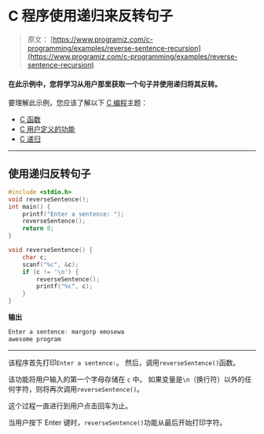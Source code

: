 # C 程序使用递归来反转句子

> 原文： [https://www.programiz.com/c-programming/examples/reverse-sentence-recursion](https://www.programiz.com/c-programming/examples/reverse-sentence-recursion)

#### 在此示例中，您将学习从用户那里获取一个句子并使用递归将其反转。

要理解此示例，您应该了解以下 [C 编程](/c-programming "C tutorial")主题：

*   [C 函数](/c-programming/c-functions)
*   [C 用户定义的功能](/c-programming/c-user-defined-functions)
*   [C 递归](/c-programming/c-recursion)

* * *

## 使用递归反转句子

```c
#include <stdio.h>
void reverseSentence();
int main() {
    printf("Enter a sentence: ");
    reverseSentence();
    return 0;
}

void reverseSentence() {
    char c;
    scanf("%c", &c);
    if (c != '\n') {
        reverseSentence();
        printf("%c", c);
    }
} 
```

**输出**

```c
Enter a sentence: margorp emosewa
awesome program 
```

* * *

该程序首先打印`Enter a sentence:`。 然后，调用`reverseSentence()`函数。

该功能将用户输入的第一个字母存储在 `c` 中。 如果变量是`\n`（换行符）以外的任何字符，则将再次调用`reverseSentence()`。

这个过程一直进行到用户点击回车为止。

当用户按下 Enter 键时，`reverseSentence()`功能从最后开始打印字符。